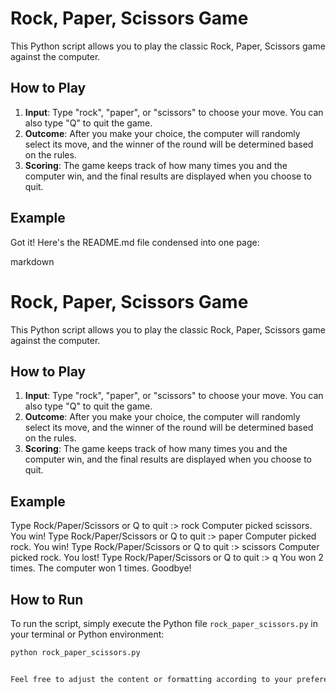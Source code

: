 # Rock, Paper, Scissors Game

This Python script allows you to play the classic Rock, Paper, Scissors game against the computer.

## How to Play

1. **Input**: Type "rock", "paper", or "scissors" to choose your move. You can also type "Q" to quit the game.
2. **Outcome**: After you make your choice, the computer will randomly select its move, and the winner of the round will be determined based on the rules.
3. **Scoring**: The game keeps track of how many times you and the computer win, and the final results are displayed when you choose to quit.

## Example

Got it! Here's the README.md file condensed into one page:

markdown

# Rock, Paper, Scissors Game

This Python script allows you to play the classic Rock, Paper, Scissors game against the computer.

## How to Play

1. **Input**: Type "rock", "paper", or "scissors" to choose your move. You can also type "Q" to quit the game.
2. **Outcome**: After you make your choice, the computer will randomly select its move, and the winner of the round will be determined based on the rules.
3. **Scoring**: The game keeps track of how many times you and the computer win, and the final results are displayed when you choose to quit.

## Example

Type Rock/Paper/Scissors or Q to quit :> rock
Computer picked scissors.
You win!
Type Rock/Paper/Scissors or Q to quit :> paper
Computer picked rock.
You win!
Type Rock/Paper/Scissors or Q to quit :> scissors
Computer picked rock.
You lost!
Type Rock/Paper/Scissors or Q to quit :> q
You won 2 times.
The computer won 1 times.
Goodbye!


## How to Run

To run the script, simply execute the Python file `rock_paper_scissors.py` in your terminal or Python environment:

```bash
python rock_paper_scissors.py


Feel free to adjust the content or formatting according to your preferences! Let me know if you need further assistance.
